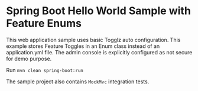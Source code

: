 # Spring Boot Hello World Sample with Feature Enums

This web application sample uses basic Togglz auto configuration.
This example stores Feature Toggles in an Enum class instead of an application.yml file.
The admin console is explicitly configured as not secure for demo purpose.

Run `mvn clean spring-boot:run`

The sample project also contains `MockMvc` integration tests.
